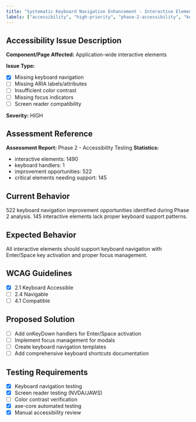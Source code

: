 ```yaml
---
title: "Systematic Keyboard Navigation Enhancement - Interactive Elements"
labels: ["accessibility", "high-priority", "phase-2-accessibility", "keyboard-navigation", "wcag-2.1-aa", "systematic", "high-priority", "ui-assessment"]
---
```


## Accessibility Issue Description

**Component/Page Affected:** Application-wide interactive elements

**Issue Type:**
- [x] Missing keyboard navigation
- [ ] Missing ARIA labels/attributes
- [ ] Insufficient color contrast
- [ ] Missing focus indicators
- [ ] Screen reader compatibility

**Severity:** HIGH

## Assessment Reference
**Assessment Report:** Phase 2 - Accessibility Testing
**Statistics:**
- interactive elements: 1490
- keyboard handlers: 1
- improvement opportunities: 522
- critical elements needing support: 145

## Current Behavior
522 keyboard navigation improvement opportunities identified during Phase 2 analysis. 145 interactive elements lack proper keyboard support patterns.

## Expected Behavior
All interactive elements should support keyboard navigation with Enter/Space key activation and proper focus management.

## WCAG Guidelines
- [x] 2.1 Keyboard Accessible
- [ ] 2.4 Navigable
- [ ] 4.1 Compatible

## Proposed Solution
- [ ] Add onKeyDown handlers for Enter/Space activation
- [ ] Implement focus management for modals
- [ ] Create keyboard navigation templates
- [ ] Add comprehensive keyboard shortcuts documentation

## Testing Requirements
- [x] Keyboard navigation testing
- [x] Screen reader testing (NVDA/JAWS)
- [ ] Color contrast verification
- [x] axe-core automated testing
- [x] Manual accessibility review